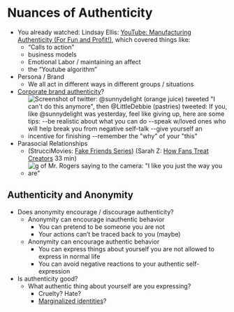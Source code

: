 # Nuances of Authenticity
- You already watched: Lindsay Ellis: [YouTube: Manufacturing Authenticity (For Fun and Profit!)](https://www.youtube.com/watch?v=8FJEtCvb2Kw), which covered things like:
  - “Calls to action”
  - business models
  - Emotional Labor / maintaining an affect
  - the “Youtube algorithm”
- Persona / Brand
  - We all act in different ways in different groups / situations
- [Corporate brand authenticity](https://www.vice.com/en/article/pangw8/brand-twitter-is-absurd-and-it-will-only-get-worse)?
  - ![Screenshot of twitter: @sunnydelight (orange juice) tweeted "I can't do this anymore", then @LittleDebbie (pastries) tweeted: If you, like @sunnydelight was yesterday, feel like giving up, here are some tips: --be realistic about what you can do --speak w/loved ones who will help break you from negative self-talk --give yourself an incentive for finishing --remember the "why" of your "this"](little_debbie_tweet.png)
- Parasocial Relationships
  - (StrucciMovies: [Fake Friends Series](https://www.youtube.com/watch?v=x3vD_CAYt4g&list=PL7-HzFax9fcxbuDiKPZGdIV69N5-MszEa)) (Sarah Z: [How Fans Treat Creators](https://www.youtube.com/watch?v=f0l_biTU3Vg) 33 min)
  - ![g of Mr. Rogers saying to the camera: "I like you just the way you are"](mr_rogers.gif)


## Authenticity and Anonymity
- Does anonymity encourage / discourage authenticity?
  - Anonymity can encourage inauthentic behavior
    - You can pretend to be someone you are not
    - Your actions can’t be traced back to you (maybe)
  - Anonymity can encourage authentic behavior
    - You can express things about yourself you are not allowed to express in normal life
    - You can avoid negative reactions to your authentic self-expression
- Is authenticity good?
  - What authentic thing about yourself are you expressing?
    - Cruelty? Hate?
    - [Marginalized identities](https://www.vox.com/culture/21432987/trans-twitter-reddit-online-anonymity)?
